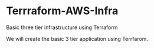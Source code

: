 # Terrraform-AWS-Infra
Basic three tier infrastructure using Terraform

We will create the basic 3 tier application using Terrfarom.
